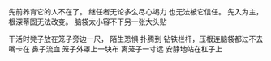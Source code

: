 先前养育它的人不在了。
继任者无论多么尽心竭力
也无法被它信任。
先入为主，
根深蒂固无法改变。
脑袋太小容不下另一张大头贴

干活时凳子放在笼子旁边一尺，
陌生恐惧
扑腾到
钻铁栏杆，压根连脑袋都过不去
嘴卡在
鼻子流血
笼子外罩上一块布
离笼子一寸远
安静地站在杠子上

